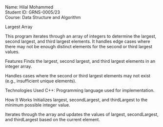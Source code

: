Name: Hilal Mohammed   
Student ID: GRNS-0005/23   
Course: Data Structure and Algorithm   

Largest Array 


This program iterates through an array of integers to determine the largest, second largest, and third largest elements. It handles edge cases where there may not be enough distinct elements for the second or third largest values.

Features
Finds the largest, second largest, and third largest elements in an integer array.

Handles cases where the second or third largest elements may not exist (e.g., insufficient unique elements).

Technologies Used
C++: Programming language used for implementation.

How It Works
Initializes largest, secondLargest, and thirdLargest to the minimum possible integer value.

Iterates through the array and updates the values of largest, secondLargest, and thirdLargest based on the current element.
